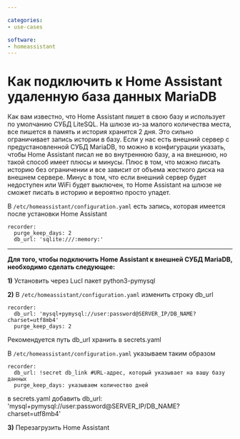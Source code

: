 ```yaml
---

categories:
- use-cases

software:
- homeassistant
---
```

# Как подключить к Home Assistant удаленную база данных MariaDB

Как вам известно, что Home Assistant пишет в свою базу и использует по умолчанию СУБД LiteSQL. На шлюзе из-за малого количества места, все пишется в память и история хранится 2 дня. Это сильно ограничивает запись истории в базу. Если у нас есть внешний сервер с предустановленной СУБД MariaDB, то можно в конфигурации указать, чтобы Home Assistant писал не во внутреннюю базу, а на внешнюю, но такой способ имеет плюсы и минусы. Плюс в том, что можно писать историю без ограничении и все зависит от объема жесткого диска на внешнем сервере. Минус в том, что если внешний сервер будет недоступен или WiFi будет выключен, то Home Assistant на шлюзе не сможет писать в историю и вероятно просто упадет.

В `/etc/homeassistant/configuration.yaml` есть запись, которая имеется после установки Home Assistant

```
recorder:
  purge_keep_days: 2
  db_url: 'sqlite:///:memory:'
```

***

**Для того, чтобы подключить Home Assistant к внешней СУБД MariaDB, необходимо сделать следующее:**

**1)** Установить через LucI пакет python3-pymysql

**2)** В `/etc/homeassistant/configuration.yaml` изменить строку db_url

```
recorder:
  db_url: 'mysql+pymysql://user:password@SERVER_IP/DB_NAME?charset=utf8mb4'
  purge_keep_days: 2
```

Рекомендуется путь db_url хранить в secrets.yaml

В `/etc/homeassistant/configuration.yaml` указываем таким образом
```
recorder:
  db_url: !secret db_link #URL-адрес, который указывает на вашу базу данных
  purge_keep_days: указываем количество дней
```

в secrets.yaml добавить db_url: 'mysql+pymysql://user:password@SERVER_IP/DB_NAME?charset=utf8mb4'



**3)** Перезагрузить Home Assistant

